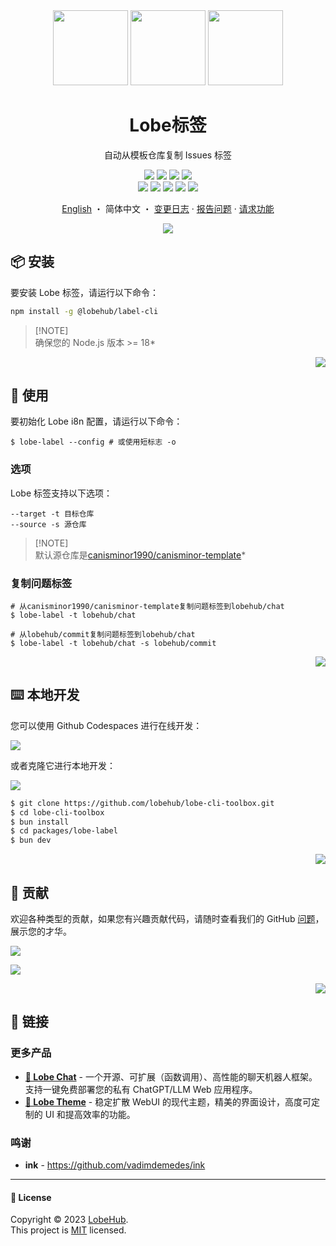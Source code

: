 <div align="center"><a name="readme-top"></a>

<img height="120" src="https://gw.alipayobjects.com/zos/kitchen/T6E4BDoMNb/lobe-cli.webp">
<img height="120" src="https://gw.alipayobjects.com/zos/kitchen/qJ3l3EPsdW/split.svg">
<img height="120" src="https://registry.npmmirror.com/@lobehub/assets-emoji/1.3.0/files/assets/label.webp">

<h1>Lobe标签</h1>

自动从模板仓库复制 Issues 标签

[![][npm-release-shield]][npm-release-link]
[![][github-releasedate-shield]][github-releasedate-link]
[![][github-action-test-shield]][github-action-test-link]
[![][github-action-release-shield]][github-action-release-link]<br/>
[![][github-contributors-shield]][github-contributors-link]
[![][github-forks-shield]][github-forks-link]
[![][github-stars-shield]][github-stars-link]
[![][github-issues-shield]][github-issues-link]
[![][github-license-shield]][github-license-link]

[English](./README.md) ・ 简体中文 ・ [变更日志](./CHANGELOG.md) · [报告问题][github-issues-link] · [请求功能][github-issues-link]

![](https://gw.alipayobjects.com/zos/kitchen/qeTFEqgF8O/437shots_so.png)

</div>

## 📦 安装

要安装 Lobe 标签，请运行以下命令：

```bash
npm install -g @lobehub/label-cli
```

> \[!NOTE]\
> 确保您的 Node.js 版本 >= 18\*

<div align="right">

[![][back-to-top]](#readme-top)

</div>

## 🤯 使用

要初始化 Lobe i8n 配置，请运行以下命令：

```shell
$ lobe-label --config # 或使用短标志 -o
```

### 选项

Lobe 标签支持以下选项：

```shell
--target -t 目标仓库
--source -s 源仓库
```

> \[!NOTE]\
> 默认源仓库是[canisminor1990/canisminor-template](https://github.com/canisminor1990/canisminor-template)\*

### 复制问题标签

```shell
# 从canisminor1990/canisminor-template复制问题标签到lobehub/chat
$ lobe-label -t lobehub/chat

# 从lobehub/commit复制问题标签到lobehub/chat
$ lobe-label -t lobehub/chat -s lobehub/commit
```

<div align="right">

[![][back-to-top]](#readme-top)

</div>

## ⌨️ 本地开发

您可以使用 Github Codespaces 进行在线开发：

[![][github-codespace-shield]][github-codespace-link]

或者克隆它进行本地开发：

[![][bun-shield]][bun-link]

```bash
$ git clone https://github.com/lobehub/lobe-cli-toolbox.git
$ cd lobe-cli-toolbox
$ bun install
$ cd packages/lobe-label
$ bun dev
```

<div align="right">

[![][back-to-top]](#readme-top)

</div>

## 🤝 贡献

欢迎各种类型的贡献，如果您有兴趣贡献代码，请随时查看我们的 GitHub [问题][github-issues-link]，展示您的才华。

[![][pr-welcome-shield]][pr-welcome-link]

[![][github-contrib-shield]][github-contrib-link]

<div align="right">

[![][back-to-top]](#readme-top)

</div>

## 🔗 链接

### 更多产品

- **[🤖 Lobe Chat][lobe-chat]** - 一个开源、可扩展（函数调用）、高性能的聊天机器人框架。支持一键免费部署您的私有 ChatGPT/LLM Web 应用程序。
- **[🤯 Lobe Theme][lobe-theme]** - 稳定扩散 WebUI 的现代主题，精美的界面设计，高度可定制的 UI 和提高效率的功能。

### 鸣谢

- **ink** - <https://github.com/vadimdemedes/ink>

---

#### 📝 License

Copyright © 2023 [LobeHub][profile-link]. <br />
This project is [MIT](./LICENSE) licensed.

<!-- LINK GROUP -->

[back-to-top]: https://img.shields.io/badge/-BACK_TO_TOP-151515?style=flat-square
[bun-link]: https://bun.sh
[bun-shield]: https://img.shields.io/badge/-speedup%20with%20bun-black?logo=bun&style=for-the-badge
[github-action-release-link]: https://github.com/lobehub/lobe-cli-toolbox/actions/workflows/release.yml
[github-action-release-shield]: https://img.shields.io/github/actions/workflow/status/lobehub/lobe-cli-toolbox/release.yml?label=release&labelColor=black&logo=githubactions&logoColor=white&style=flat-square
[github-action-test-link]: https://github.com/lobehub/lobe-cli-toolbox/actions/workflows/test.yml
[github-action-test-shield]: https://img.shields.io/github/actions/workflow/status/lobehub/lobe-cli-toolbox/test.yml?label=test&labelColor=black&logo=githubactions&logoColor=white&style=flat-square
[github-codespace-link]: https://codespaces.new/lobehub/lobe-cli-toolbox
[github-codespace-shield]: https://github.com/codespaces/badge.svg
[github-contrib-link]: https://github.com/lobehub/lobe-cli-toolbox/graphs/contributors
[github-contrib-shield]: https://contrib.rocks/image?repo=lobehub%2Flobe-cli-toolbox
[github-contributors-link]: https://github.com/lobehub/lobe-cli-toolbox/graphs/contributors
[github-contributors-shield]: https://img.shields.io/github/contributors/lobehub/lobe-cli-toolbox?color=c4f042&labelColor=black&style=flat-square
[github-forks-link]: https://github.com/lobehub/lobe-cli-toolbox/network/members
[github-forks-shield]: https://img.shields.io/github/forks/lobehub/lobe-cli-toolbox?color=8ae8ff&labelColor=black&style=flat-square
[github-issues-link]: https://github.com/lobehub/lobe-cli-toolbox/issues
[github-issues-shield]: https://img.shields.io/github/issues/lobehub/lobe-cli-toolbox?color=ff80eb&labelColor=black&style=flat-square
[github-license-link]: https://github.com/lobehub/lobe-cli-toolbox/blob/master/LICENSE
[github-license-shield]: https://img.shields.io/github/license/lobehub/lobe-cli-toolbox?color=white&labelColor=black&style=flat-square
[github-releasedate-link]: https://github.com/lobehub/lobe-cli-toolbox/releases
[github-releasedate-shield]: https://img.shields.io/github/release-date/lobehub/lobe-cli-toolbox?labelColor=black&style=flat-square
[github-stars-link]: https://github.com/lobehub/lobe-cli-toolbox/network/stargazers
[github-stars-shield]: https://img.shields.io/github/stars/lobehub/lobe-cli-toolbox?color=ffcb47&labelColor=black&style=flat-square
[lobe-chat]: https://github.com/lobehub/lobe-chat
[lobe-theme]: https://github.com/lobehub/sd-webui-lobe-theme
[npm-release-link]: https://www.npmjs.com/package/@lobehub/label-cli
[npm-release-shield]: https://img.shields.io/npm/v/@lobehub/label-cli?color=369eff&labelColor=black&logo=npm&logoColor=white&style=flat-square
[pr-welcome-link]: https://github.com/lobehub/lobe-cli-toolbox/pulls
[pr-welcome-shield]: https://img.shields.io/badge/%F0%9F%A4%AF%20PR%20WELCOME-%E2%86%92-ffcb47?labelColor=black&style=for-the-badge
[profile-link]: https://github.com/lobehub
